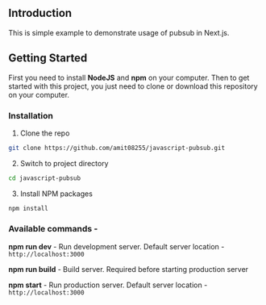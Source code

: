 ## Introduction

This is simple example to demonstrate usage of pubsub in Next.js.

## Getting Started

First you need to install **NodeJS** and **npm** on your computer.
Then to get started with this project, you just need to clone or download this repository on your computer.


### Installation

1. Clone the repo
```sh
git clone https://github.com/amit08255/javascript-pubsub.git
```
2. Switch to project directory
```sh
cd javascript-pubsub
```
3. Install NPM packages
```sh
npm install
```

### Available commands -

**npm run dev** - Run development server. Default server location - ```http://localhost:3000```

**npm run build** - Build server. Required before starting production server

**npm start** - Run production server. Default server location - ```http://localhost:3000```